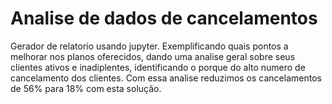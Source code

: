 # Analise de dados de cancelamentos 
 Gerador de relatorio usando jupyter. Exemplificando quais pontos a melhorar nos planos oferecidos, dando uma analise geral sobre seus clientes ativos e inadiplentes, identificando o porque do alto numero de cancelamento dos clientes. Com essa analise  reduzimos os cancelamentos de 56% para 18% com esta solução.
